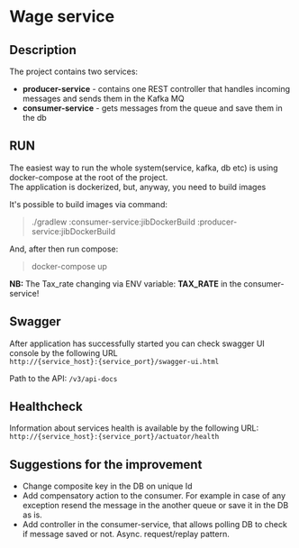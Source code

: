 # Wage service 

## Description
The project contains two services:
* **producer-service** - contains one REST controller that handles incoming messages and sends them in the Kafka MQ
* **consumer-service** - gets messages from the queue and save them in the db

## RUN
The easiest way to run the whole system(service, kafka, db etc) is using docker-compose at the root of the project.  
The application is dockerized, but, anyway, you need to build images  

It's possible to build images via command: 
> ./gradlew :consumer-service:jibDockerBuild :producer-service:jibDockerBuild

And, after then run compose:

> docker-compose up 

**NB:** The Tax_rate changing via ENV variable: **TAX_RATE** in the consumer-service!

## Swagger
After application has successfully started you can check swagger UI console by the following URL  
`http://{service_host}:{service_port}/swagger-ui.html`

Path to the API: `/v3/api-docs`

## Healthcheck 
Information about services health is available by the following URL:  
  `http://{service_host}:{service_port}/actuator/health`

## Suggestions for the improvement 
* Change composite key in the DB on unique Id
* Add compensatory action to the consumer. For example in case of any exception resend the message in the another queue or save it in the DB as is.
* Add controller in the consumer-service, that allows polling DB to check if message saved or not. Async. request/replay pattern. 
